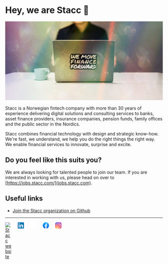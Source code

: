 # Hey, we are Stacc 👋

<img alt="We move finance forward" src="https://github.com/stacc/.github/blob/main/stacc_we-move-finance-forward.jpg">

Stacc is a Norwegian fintech company with more than 30 years of experience delivering digital solutions and consulting services to banks, asset finance providers, insurance companies, pension funds, family offices and the public sector in the Nordics.

Stacc combines financial technology with design and strategic know-how.
We're fast, we understand, we help you do the right things the right way.
We enable financial services to innovate, surprise and excite.

## Do you feel like this suits you?

We are always looking for talented people to join our team. If you are interested in working with us, please head on over to [https://jobs.stacc.com/](jobs.stacc.com).

## Useful links

- [Join the Stacc organization on Github](https://github.com/orgs/stacc/sso)

---

<div style="display: flex; gap: 20px;">
  <a href="https://stacc.com/" style="width: 20px;" ><img src="https://stacc.com/favicon-32x32.png" alt="Stacc website" width="32" /></a>
 <a href="https://www.linkedin.com/company/stacc---the-fintech-platform-company" style="width: 20px;"><img src="https://github.com/stacc/.github/blob/main/linkedin.png" width="32" /></a>
 <a href="https://twitter.com/stacctweets" style="width: 20px;"><img style="background: black;" src="https://github.com/stacc/.github/blob/main/x.png" width="32"/></a>
 <a href="https://www.facebook.com/staccgroup" style="width: 20px;"><img src="https://github.com/stacc/.github/blob/main/fb.png" width="32" /></a>
 <a href="https://www.instagram.com/stacc_fintech/" style="width: 20px;"><img src="https://github.com/stacc/.github/blob/main/ig.png" width="32" /></a>

  </div>
